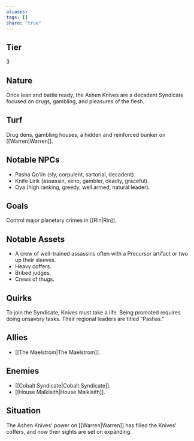 ```yaml
---
aliases: 
tags: []
share: "true"
---
```

## Tier

3

## Nature

Once lean and battle ready, the Ashen Knives are a decadent Syndicate focused on drugs, gambling, and pleasures of the flesh.

## Turf

Drug dens, gambling houses, a hidden and reinforced bunker on [[Warren|Warren]].

## Notable NPCs

- Pasha Qo’iin (sly, corpulent, sartorial, decadent).
- Knife Lirik (assassin, xeno, gambler, deadly, graceful).
- Oya (high ranking, greedy, well armed, natural leader).


## Goals

Control major planetary crimes in [[Rin|Rin]].

## Notable Assets

- A crew of well-trained assassins often with a Precursor artifact or two up their sleeves.
- Heavy coffers.
- Bribed judges.
- Crews of thugs.


## Quirks

To join the Syndicate, Knives must take a life. Being promoted requires doing unsavory tasks. Their regional leaders are titled “Pashas.”

## Allies

- [[The Maelstrom|The Maelstrom]].


## Enemies

- [[Cobalt Syndicate|Cobalt Syndicate]].
- [[House Malklaith|House Malklaith]].


## Situation

The Ashen Knives' power on [[Warren|Warren]] has filled the Knives’ coffers, and now their sights are set on expanding.
